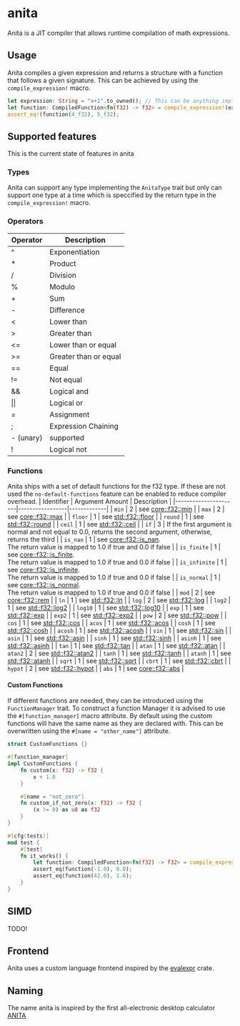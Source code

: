 # anita
Anita is a JIT compiler that allows runtime compilation of math expressions.

## Usage
Anita compiles a given expression and returns a structure with a function that follows a given signature. This can be achieved by using the `compile_expression!` macro.
```rust
let expression: String = "x+1".to_owned(); // This can be anything implementing AsRef<str>
let function: CompiledFunction<fn(f32) -> f32> = compile_expression!(expression, (x) -> f32);
assert_eq!(function(4_f32), 5_f32);
```

## Supported features
This is the current state of features in anita
### Types
Anita can support any type implementing the `AnitaType` trait but only can support one type at a time which is speccified by the return type in the `compile_expression!` macro.

### Operators

  Operator | Description |
|----------|-------------|
| ^   | Exponentiation |
| *   | Product |
| /   | Division |
| %   | Modulo |
| +   | Sum |
| -   | Difference |
| <   | Lower than |
| \>  | Greater than |
| <=  | Lower than or equal |
| \>= | Greater than or equal |
| ==  | Equal |
| !=  | Not equal |
| &&  | Logical and |
| &#124;&#124; | Logical or |
| =   | Assignment |
| ;   | Expression Chaining |
| - (unary) | supported | Negation |
| !   | Logical not |

### Functions
Anita ships with a set of default functions for the f32 type. If these are not used the `no-default-functions` feature can be enabled to reduce compiler overhead.
| Identifier           | Argument Amount | Description |
|----------------------|-----------------|-------------|
| `min`                | 2               | see [core::f32::min](https://doc.rust-lang.org/stable/core/primitive.f32.html#method.min) |
| `max`                | 2               | see [core::f32::max](https://doc.rust-lang.org/stable/core/primitive.f32.html#method.max) |
| `floor`              | 1               | see [std::f32::floor](https://doc.rust-lang.org/stable/std/primitive.f32.html#method.floor) |
| `round`              | 1               | see [std::f32::round](https://doc.rust-lang.org/stable/std/primitive.f32.html#method.round) |
| `ceil`               | 1               | see [std::f32::ceil](https://doc.rust-lang.org/stable/std/primitive.f32.html#method.ceil) |
| `if`                 | 3               | If the first argument is normal and not equal to 0.0, returns the second argument, otherwise, returns the third  |
| `is_nan`             | 1               | see [core::f32::is_nan](https://doc.rust-lang.org/stable/core/primitive.f32.html#method.is_nan).<br> The return value is mapped to 1.0 if true and 0.0 if false |
| `is_finite`          | 1               | see [core::f32::is_finite](https://doc.rust-lang.org/stable/core/primitive.f32.html#method.is_finite).<br> The return value is mapped to 1.0 if true and 0.0 if false |
| `is_infinite`        | 1               | see [core::f32::is_infinite](https://doc.rust-lang.org/stable/core/primitive.f32.html#method.is_infinite).<br> The return value is mapped to 1.0 if true and 0.0 if false |
| `is_normal`          | 1               | see [core::f32::is_normal](https://doc.rust-lang.org/stable/core/primitive.f32.html#method.is_normal).<br> The return value is mapped to 1.0 if true and 0.0 if false |
| `mod`                | 2               | see [core::f32::rem](https://doc.rust-lang.org/stable/core/primitive.f32.html#method.rem) |
| `ln`                 | 1               | see [std::f32::ln](https://doc.rust-lang.org/stable/std/primitive.f32.html#method.ln) |
| `log`                | 2               | see [std::f32::log](https://doc.rust-lang.org/stable/std/primitive.f32.html#method.log) |
| `log2`               | 1               | see [std::f32::log2](https://doc.rust-lang.org/stable/std/primitive.f32.html#method.log2) |
| `log10`              | 1               | see [std::f32::log10](https://doc.rust-lang.org/stable/std/primitive.f32.html#method.log10) |
| `exp`                | 1               | see [std::f32::exp](https://doc.rust-lang.org/stable/std/primitive.f32.html#method.exp) |
| `exp2`               | 1               | see [std::f32::exp2](https://doc.rust-lang.org/stable/std/primitive.f32.html#method.exp2) |
| `pow`                | 2               | see [std::f32::pow](https://doc.rust-lang.org/stable/std/primitive.f32.html#method.pow) |
| `cos`                | 1               | see [std::f32::cos](https://doc.rust-lang.org/stable/std/primitive.f32.html#method.cos) |
| `acos`               | 1               | see [std::f32::acos](https://doc.rust-lang.org/stable/std/primitive.f32.html#method.acos) |
| `cosh`               | 1               | see [std::f32::cosh](https://doc.rust-lang.org/stable/std/primitive.f32.html#method.cosh) |
| `acosh`              | 1               | see [std::f32::acosh](https://doc.rust-lang.org/stable/std/primitive.f32.html#method.acosh) |
| `sin`                | 1               | see [std::f32::sin](https://doc.rust-lang.org/stable/std/primitive.f32.html#method.sin) |
| `asin`               | 1               | see [std::f32::asin](https://doc.rust-lang.org/stable/std/primitive.f32.html#method.asin) |
| `sinh`               | 1               | see [std::f32::sinh](https://doc.rust-lang.org/stable/std/primitive.f32.html#method.sinh) |
| `asinh`              | 1               | see [std::f32::asinh](https://doc.rust-lang.org/stable/std/primitive.f32.html#method.asinh) |
| `tan`                | 1               | see [std::f32::tan](https://doc.rust-lang.org/stable/std/primitive.f32.html#method.tan) |
| `atan`               | 1               | see [std::f32::atan](https://doc.rust-lang.org/stable/std/primitive.f32.html#method.atan) |
| `atan2`              | 2               | see [std::f32::atan2](https://doc.rust-lang.org/stable/std/primitive.f32.html#method.atan2) |
| `tanh`               | 1               | see [std::f32::tanh](https://doc.rust-lang.org/stable/std/primitive.f32.html#method.tanh) |
| `atanh`              | 1               | see [std::f32::atanh](https://doc.rust-lang.org/stable/std/primitive.f32.html#method.atanh) |
| `sqrt`               | 1               | see [std::f32::sqrt](https://doc.rust-lang.org/stable/std/primitive.f32.html#method.sqrt) |
| `cbrt`               | 1               | see [std::f32::cbrt](https://doc.rust-lang.org/stable/std/primitive.f32.html#method.cbrt) |
| `hypot`              | 2               | see [std::f32::hypot](https://doc.rust-lang.org/stable/std/primitive.f32.html#method.hypot) |
| `abs`                | 1               | see [core::f32::abs](https://doc.rust-lang.org/stable/core/primitive.f32.html#method.abs) |

#### Custom Functions
If different functions are needed, they can be introduced using the `FunctionManager` trait.
To construct a function Manager it is advised to use the `#[function_manager]` macro attribute. 
By default using the custom functions will have the same name as they are declared with. This can be overwritten using the `#[name = "other_name"]` attribute.
```rust
struct CustomFunctions {}

#[function_manager]
impl CustomFunctions {
    fn custom(x: f32) -> f32 {
        x + 1.0
    }

    #[name = "not_zero"]
    fn custom_if_not_zero(x: f32) -> f32 {
        (x != 0) as u8 as f32
    }
}

#[cfg(tests)]
mod test {
    #[test]
    fn it_works() {
        let function: CompiledFunction<fn(f32) -> f32> = compile_expression!("not_zero(custom(x))", (x) -> f32);
        assert_eq(function(-1.0), 0.0);
        assert_eq(function(42.0), 1.0);
    }
}
```

## SIMD
TODO!

## Frontend
Anita uses a custom language frontend inspired by the [evalexpr](https://crates.io/crates/evalexpr) crate.

## Naming
The name anita is inspired by the first all-electronic desktop calculator [ANITA](<https://en.wikipedia.org/wiki/Sumlock_ANITA_calculator>)